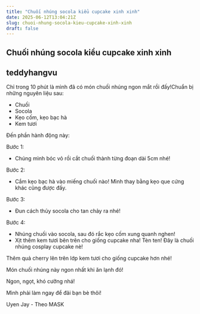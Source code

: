 ```yaml
---
title: "Chuối nhúng socola kiểu cupcake xinh xinh"
date: 2025-06-12T13:04:21Z
slug: chuoi-nhung-socola-kieu-cupcake-xinh-xinh
draft: false
---
```


## Chuối nhúng socola kiểu cupcake xinh xinh

## teddyhangvu

Chỉ trong 10 phút là mình đã có món chuối nhúng ngon mắt rồi đấy!Chuẩn bị những nguyên liệu sau:


  

- Chuối
- Socola
- Kẹo cốm, kẹo bạc hà
- Kem tươi
 
 
Đến phần hành động này: 





Bước 1:
- Chúng mình bóc vỏ rồi cắt chuối thành từng đoạn dài 5cm nhé!




Bước 2:
- Cắm kẹo bạc hà vào miếng chuối nào! Mình thay bằng kẹo que cứng khác cũng được đấy.




Bước 3:
- Đun cách thủy socola cho tan chảy ra nhé!




Bước 4:
- Nhúng chuối vào socola, sau đó rắc kẹo cốm xung quanh nghen!
- Xịt thêm kem tươi bên trên cho giống cupcake nha!
Tèn ten! Đây là chuối nhúng cosplay cupcake nè!


Thêm quả cherry lên trên lớp kem tươi cho giống cupcake hơn nhé!



Món chuối nhúng này ngon nhất khi ăn lạnh đó!



Ngon, ngọt, khó cưỡng nhá!



Mình phải làm ngay để đãi bạn bè thôi!
 
 Uyen Jay - Theo MASK